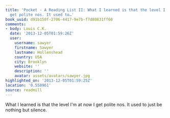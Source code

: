 ```yaml
---
title: 'Pocket - A Reading List II: What I learned is that the level I''m at now I
  get polite nos. It used to…'
book_uuid: d91b150f-2706-4417-9e7b-f7d80831ff60
comments:
- body: Louis C.K.
  date: '2013-12-05T01:59:26Z'
  user:
    username: sawyer
    firstname: Sawyer
    lastname: Hollenshead
    country: USA
    city: Brooklyn
    website: ''
    description: ''
    avatar: assets/avatars/sawyer.jpg
highlighted_on: '2013-12-05T01:59:25Z'
location: '0.558961'
source: readmill
---
```


What I learned is that the level I'm at now I get polite nos. It used to just be nothing but silence.
